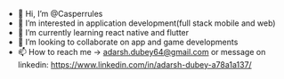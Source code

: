 - 👋 Hi, I’m @Casperrules
- 👀 I’m interested in application development(full stack mobile and web)
- 🌱 I’m currently learning react native and flutter
- 💞️ I’m looking to collaborate on app and game developments
- 📫 How to reach me -> adarsh.dubey64@gmail.com or message on linkedin: https://www.linkedin.com/in/adarsh-dubey-a78a1a137/

<!---
Casperrules/Casperrules is a ✨ special ✨ repository because its `README.md` (this file) appears on your GitHub profile.
You can click the Preview link to take a look at your changes.
--->
